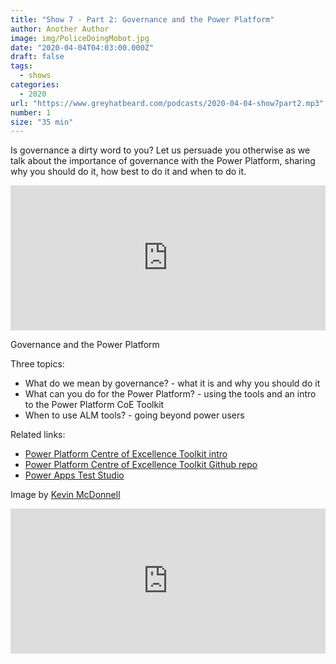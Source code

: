 ```yaml
---
title: "Show 7 - Part 2: Governance and the Power Platform"
author: Another Author
image: img/PoliceDoingMobot.jpg
date: "2020-04-04T04:03:00.000Z"
draft: false
tags: 
  - shows
categories:
  - 2020
url: "https://www.greyhatbeard.com/podcasts/2020-04-04-show7part2.mp3"
number: 1
size: "35 min"
---
```


Is governance a dirty word to you? Let us persuade you otherwise as we talk about the importance of governance with the Power Platform, sharing why you should do it, how best to do it and when to do it.

<iframe src="https://open.spotify.com/embed-podcast/episode/3G4F6fYhFeRZd8ClBt3k2g" width="100%" height="232" frameborder="0" allowtransparency="true" allow="encrypted-media"></iframe>

Governance and the Power Platform

Three topics:
- What do we mean by governance? - what it is and why you should do it
- What can you do for the Power Platform? - using the tools and an intro to the Power Platform CoE Toolkit
- When to use ALM tools? - going beyond power users

Related links:
- [Power Platform Centre of Excellence Toolkit intro](https://powerapps.microsoft.com/en-us/blog/update-to-the-power-platform-center-of-excellence-starter-kit/)
- [Power Platform Centre of Excellence Toolkit Github repo](https://github.com/microsoft/powerapps-tools/tree/master/Administration/CoEStarterKit)
- [Power Apps Test Studio](https://docs.microsoft.com/en-us/powerapps/maker/canvas-apps/test-studio)

Image by [Kevin McDonnell](https://kevmcdonk.smugmug.com/2012/August/OlympicsMensHockey/i-PmtMZx5)


<iframe src="https://open.spotify.com/embed-podcast/episode/3G4F6fYhFeRZd8ClBt3k2g" width="100%" height="232" frameborder="0" allowtransparency="true" allow="encrypted-media"></iframe>
